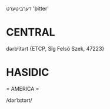 דערביטערט
'bitter'

CENTRAL
========

dərbʲɩ́tərt {ETCP, Sîg Felső Szek, 47223}

HASIDIC
=======
= AMERICA = 

/dərˈbɪtərt/